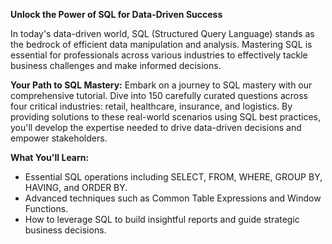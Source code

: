 **Unlock the Power of SQL for Data-Driven Success**

In today's data-driven world, SQL (Structured Query Language) stands as the bedrock of efficient data manipulation and analysis. Mastering SQL is essential for professionals across various industries to effectively tackle business challenges and make informed decisions.

**Your Path to SQL Mastery:**
Embark on a journey to SQL mastery with our comprehensive tutorial. Dive into 150 carefully curated questions across four critical industries: retail, healthcare, insurance, and logistics. By providing solutions to these real-world scenarios using SQL best practices, you'll develop the expertise needed to drive data-driven decisions and empower stakeholders.

**What You'll Learn:**
- Essential SQL operations including SELECT, FROM, WHERE, GROUP BY, HAVING, and ORDER BY.
- Advanced techniques such as Common Table Expressions and Window Functions.
- How to leverage SQL to build insightful reports and guide strategic business decisions.

